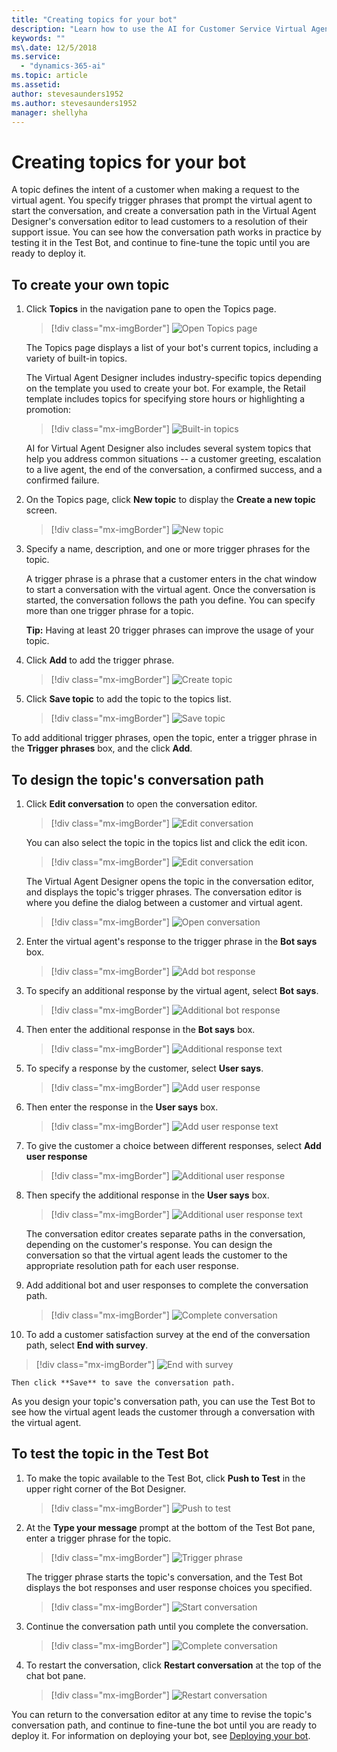 ```yaml
---
title: "Creating topics for your bot"
description: "Learn how to use the AI for Customer Service Virtual Agent Designer to create topics for your bot."
keywords: ""
ms\.date: 12/5/2018
ms.service:
  - "dynamics-365-ai"
ms.topic: article
ms.assetid: 
author: stevesaunders1952
ms.author: stevesaunders1952
manager: shellyha
---
```


# Creating topics for your bot

A topic defines the intent of a customer when making a request to the virtual agent. You specify trigger phrases that prompt the virtual agent to start the conversation, and create a conversation path in the Virtual Agent Designer's conversation editor to lead customers to a resolution of their support issue. You can see how the conversation path works in practice by testing it in the Test Bot, and continue to fine-tune the topic until you are ready to deploy it.

## To create your own topic

1. Click **Topics** in the navigation pane to open the Topics page.

   > [!div class="mx-imgBorder"]
   > ![Open Topics page](media/create-topic-1-1.png)

    The Topics page displays a list of your bot's current topics, including a variety of built-in topics.

    The Virtual Agent Designer includes industry-specific topics depending on the template you used to create your bot. For example, the Retail template includes topics for specifying store hours or highlighting a promotion:

   > [!div class="mx-imgBorder"]
   > ![Built-in topics](media/create-topic-1.png)

    AI for Virtual Agent Designer also includes several system topics that help you address common situations -- a customer greeting, escalation to a live agent, the end of the conversation, a confirmed success, and a confirmed failure.

2. On the Topics page, click **New topic** to display the **Create a new topic** screen.

   > [!div class="mx-imgBorder"]
   > ![New topic](media/create-topic-2.png)

3. Specify a name, description, and one or more trigger phrases for the topic.

    A trigger phrase is a phrase that a customer enters in the chat window to start a conversation with the virtual agent. Once the conversation is started, the conversation follows the path you define. You can specify more than one trigger phrase for a topic.

    **Tip:**   Having at least 20 trigger phrases can improve the usage of your topic.

4. Click **Add** to add the trigger phrase.

   > [!div class="mx-imgBorder"]
   > ![Create topic](media/create-topic-3-1.png)

5. Click **Save topic** to add the topic to the topics list.

   > [!div class="mx-imgBorder"]
   > ![Save topic](media/create-topic-3-2.png)

To add additional trigger phrases, open the topic, enter a trigger phrase in the **Trigger phrases** box, and the click **Add**.

## To design the topic's conversation path

1. Click **Edit conversation** to open the conversation editor.

   > [!div class="mx-imgBorder"]
   > ![Edit conversation](media/create-topic-8-1.png)

    You can also select the topic in the topics list and click the edit icon.

   > [!div class="mx-imgBorder"]
   > ![Edit conversation](media/create-topic-8.png)

    The Virtual Agent Designer opens the topic in the conversation editor, and displays the topic's trigger phrases. The conversation editor is where you define the dialog between a customer and virtual agent.

   > [!div class="mx-imgBorder"]
   > ![Open conversation](media/create-topic-9.png)

2. Enter the virtual agent's response to the trigger phrase in the **Bot says** box.

   > [!div class="mx-imgBorder"]
   > ![Add bot response](media/create-topic-10.png)

3. To specify an additional response by the virtual agent, select **Bot says**.

   > [!div class="mx-imgBorder"]
   > ![Additional bot response](media/create-topic-11.png)

4. Then enter the additional response in the **Bot says** box.

   > [!div class="mx-imgBorder"]
   > ![Additional response text](media/create-topic-12.png)

5. To specify a response by the customer, select **User says**.

   > [!div class="mx-imgBorder"]
   > ![Add user response](media/create-topic-13.png)

6. Then enter the response in the **User says** box.

   > [!div class="mx-imgBorder"]
   > ![Add user response text](media/create-topic-14.png)

7. To give the customer a choice between different responses, select **Add user response**

   > [!div class="mx-imgBorder"]
   > ![Additional user response](media/create-topic-15.png)

8. Then specify the additional response in the **User says** box.

   > [!div class="mx-imgBorder"]
   > ![Additional user response text](media/create-topic-16.png)

    The conversation editor creates separate paths in the conversation, depending on the customer's response. You can design the conversation so that the virtual agent leads the customer to the appropriate resolution path for each user response.

9. Add additional bot and user responses to complete the conversation path.

   > [!div class="mx-imgBorder"]
   > ![Complete conversation](media/create-topic-17.png)

10. To add a customer satisfaction survey at the end of the conversation path, select **End with survey**.

   > [!div class="mx-imgBorder"]
   > ![End with survey](media/create-topic-18.png)

    Then click **Save** to save the conversation path.

As you design your topic's conversation path, you can use the Test Bot to see how the virtual agent leads the customer through a conversation with the virtual agent.

## To test the topic in the Test Bot

1. To make the topic available to the Test Bot, click **Push to Test** in the upper right corner of the Bot Designer.

   > [!div class="mx-imgBorder"]
   > ![Push to test](media/create-topic-19.png)

2. At the **Type your message** prompt at the bottom of the Test Bot pane, enter a trigger phrase for the topic.

   > [!div class="mx-imgBorder"]
   > ![Trigger phrase](media/create-topic-20.png)

    The trigger phrase starts the topic's conversation, and the Test Bot displays the bot responses and user response choices you specified.

   > [!div class="mx-imgBorder"]
   > ![Start conversation](media/create-topic-21.png)

3. Continue the conversation path until you complete the conversation.

   > [!div class="mx-imgBorder"]
   > ![Complete conversation](media/create-topic-22.png)

4. To restart the conversation, click **Restart conversation** at the top of the chat bot pane.

   > [!div class="mx-imgBorder"]
   > ![Restart conversation](media/create-topic-23.png)

You can return to the conversation editor at any time to revise the topic's conversation path, and continue to fine-tune the bot until you are ready to deploy it. For information on deploying your bot, see [Deploying your bot](getting-started-deploy.md).